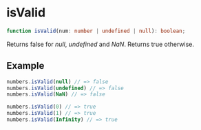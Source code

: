 # isValid

```ts
function isValid(num: number | undefined | null): boolean;
```

Returns false for *null*, *undefined* and *NaN*. Returns true otherwise.

## Example

```ts
numbers.isValid(null) // => false
numbers.isValid(undefined) // => false
numbers.isValid(NaN) // => false
```

```ts
numbers.isValid(0) // => true
numbers.isValid(1) // => true
numbers.isValid(Infinity) // => true
```
